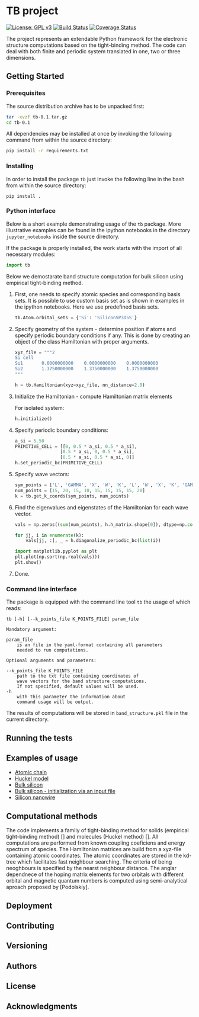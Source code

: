 # TB project

[![License: GPL v3](https://img.shields.io/badge/License-GPL%20v3-blue.svg)](https://www.gnu.org/licenses/gpl-3.0)
[![Build Status](https://travis-ci.org/freude/tb.svg)](https://travis-ci.org/freude)
[![Coverage Status](https://coveralls.io/repos/github/freude/tb/badge.svg?branch=develop)](https://coveralls.io/github/freude/tb?branch=develop)

The project represents an extendable Python framework for 
the electronic structure computations based on 
the tight-binding method. The code can deal with both finite
and periodic system translated in one, two or three dimensions.

## Getting Started

### Prerequisites

The source distribution archive has to be unpacked first:

```bash
tar -xvzf tb-0.1.tar.gz
cd tb-0.1
```

All dependencies may be installed at once by invoking the following command
 from within the source directory:

```bash
pip install -r requirements.txt
```

### Installing

In order to install the package `tb` just invoke
the following line in the bash from within the source directory:

```
pip install .
```

### Python interface

Below is a short example demonstrating usage of the `tb` package.
More illustrative examples can be found in the ipython notebooks
in the directory `jupyter_notebooks` inside the source directory.

If the package is properly installed, the work starts with the import of all necessary modules:

```python
import tb
```

Below we demostarate band structure computation for bulk silicon using empirical tight-binding method.

1. First, one needs to specify atomic species and corresponding basis sets. It is possible to use custom basis set as
 is shown in examples in the ipython notebooks. Here we use predefined basis sets.
    
    ```python
    tb.Atom.orbital_sets = {'Si': 'SiliconSP3D5S'}
    ```

2. Specify geometry of the system - determine position if atoms
and specify periodic boundary conditions if any. This is done by creating an object of 
the class Hamiltonian with proper arguments.
 
    ```python
    xyz_file = """2
    Si cell
    Si1       0.0000000000    0.0000000000    0.0000000000
    Si2       1.3750000000    1.3750000000    1.3750000000
    """
    
    h = tb.Hamiltonian(xyz=xyz_file, nn_distance=2.0)
    ```

2. Initialize the Hamiltonian - compute Hamiltonian matrix elements

    For isolated system:
        
    ```python
    h.initialize()
    ```
3. Specify periodic boundary conditions:
        
    ```python
    a_si = 5.50
    PRIMITIVE_CELL = [[0, 0.5 * a_si, 0.5 * a_si],
                     [0.5 * a_si, 0, 0.5 * a_si],
                     [0.5 * a_si, 0.5 * a_si, 0]]
    h.set_periodic_bc(PRIMITIVE_CELL)
    ```
5. Specify wave vectors:
    
    ```python
    sym_points = ['L', 'GAMMA', 'X', 'W', 'K', 'L', 'W', 'X', 'K', 'GAMMA']
    num_points = [15, 20, 15, 10, 15, 15, 15, 15, 20]
    k = tb.get_k_coords(sym_points, num_points)
    ```

6. Find the eigenvalues and eigenstates of the Hamiltonian for each wave vector.
    
    ```python
    vals = np.zeros((sum(num_points), h.h_matrix.shape[0]), dtype=np.complex)
    
    for jj, i in enumerate(k):
        vals[jj, :], _ = h.diagonalize_periodic_bc(list(i))
   
    import matplotlib.pyplot as plt 
    plt.plot(np.sort(np.real(vals)))
    plt.show()
    ```

7. Done.

### Command line interface

The package is equipped with the command line tool `tb` the usage of which reads:
 
```tb [-h] [--k_points_file K_POINTS_FILE] param_file```
 
    Mandatory argument:
    
    param_file
        is an file in the yaml-format containing all parameters
        needed to run computations.
    
    Optional arguments and parameters:

    --k_points_file K_POINTS_FILE
        path to the txt file containing coordinates of
        wave vectors for the band structure computations. 
        If not specified, default values will be used. 
    -h
        with this parameter the information about 
        command usage will be output.

The results of computations will be stored in `band_structure.pkl` file in the current directory.

## Running the tests

## Examples of usage

- [Atomic chain](jupyter_notebooks/atom_chains.ipynb)
- [Huckel model](jupyter_notebooks/Hukel_model.ipynb)
- [Bulk silicon](jupyter_notebooks/bulk_silicon.ipynb)
- [Bulk silicon - initialization via an input file](jupyter_notebooks/bulk_silicon_with_input_file.ipynb)
- [Silicon nanowire](jupyter_notebooks/silicon_nanowire.ipynb)

## Computational methods

The code implements a family of tight-binding method for solids (empirical tight-binding method) [] and molecules (Huckel method) []. All computations are performed from known coupling coeficiens and energy spectrum of species. The Hamiltonian matrices are build from a xyz-file containing atomic coordinates. The atomic coordinates are stored in the kd-tree which facilitates fast neighbour searching. The criteria of being neoghbours is specified by the nearst neighbour distance. The anglar dependnece of the hoping matrix elements for two orbitals with different orbital and magnetic quantum numbers is computed using semi-analytical aproach proposed by [Podolskiy]. 

## Deployment

## Contributing

## Versioning 

## Authors

## License

## Acknowledgments





